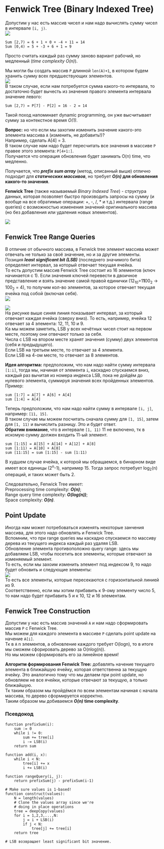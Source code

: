 # Fenwick Tree (Binary Indexed Tree)  
Допустим у нас есть массив чисел и нам надо вычислять сумму чисел в интервале `[i, j)`.  
![](images/pict1.png)  
```
Sum [2,7) = 6 + 1 + 0 + -4 + 11 = 14  
Sum [0,4) = 5 + -3 + 6 + 1 = 9
```  
Просто считать каждый раз сумму заново вариант рабочий, но медленный (_time complexity O(n)_).  

Мы могли бы создать массив `P` длинной `len(A)+1`, в котором будем хранить сумму всех предшествующих элементов.  
![](images/pict2.png)  
В таком случае, если нам потребуется сумма какого-то интервала, то достаточно будет вычесть из значения правого 
элемента интервала значение левого:  
```
Sum [2,7) = P[7] - P[2] = 16 - 2 = 14
```
Такой поход напоминает dynamic programming, он уже высчитывает сумму за контекстное время _O(1)_.  

**Вопрос:** но что если мы захотим изменить значение какого-это элемента массива `A` (изменить, не добавить!)?  
Например, сделать A[4] = 3.  
В таком случае нам надо будет пересчитать все значения в массиве `P` правее этого элемента: `P[4+1:]`.  
Получается что операция обновления будет занимать O(n) time, что медленно.  

Получается, что **_prefix sum array_** (метод, описанный выше) отлично подходит для **_статических массивов_**, но 
требует **_O(n)_ для обновления какого-то значения**.  

**Fenwick Tree** (также называемый _Binary Indexed Tree_) - структура данных, которая позволяет быстро производить 
запросы на сумму (и вообще на все обратимые операции: +, -, /, * и т.д.) интервала (range queries) с возможностью 
изменения значений оригинального массива (но без добавления или удаления новых элементов).  

![](images/pict3.png)  

## Fenwick Tree Range Queries  
В отличие от обычного массива, в Fenwick tree элемент массива может отвечать не только за своё значение, но и за 
другие элементы.  
Позиция _**least significant bit (LSB)**_ (последнего значимого бита) определяет интервал, за который отвечает текущая 
ячейка.  
То есть допустим массив Fenwick Tree состоит из 16 элементов (ключ начинается с 1). Если значения ключей перевести 
в двоичное представление и взять значение самой правой единички (12<sub>10</sub>=1**1**00<sub>2</sub> -> 
100<sub>2</sub> = 4), то получим кол-во элементов, за которое отвечает текущая ячейка под собой (включая себя).  
![](images/pict4.png)  

![](images/pict5.png)  
На рисунке выше синяя линия показывает интервал, за который отвечает каждая ячейка (сверху вниз). То есть, например, 
ячейка 12 отвечает за 4 элемента: 12, 11, 10 и 9.  
Ка мы можем заметить, LSB у всех нечётных чисел стоит на первом месте, поэтому они отвечают только за себя.  
Числа с LSB на втором месте хранят значения (сумму) двух элементов (себя и предыдущего).  
Если LSB на третьем месте, то отвечает за 4 элемента.  
Если LSB на 4-ом месте, то отвечает за 8 элементов.

**Идея алгоритма:** предположим, что нам надо найти сумму интервала `[1:i]`, тогда мы, начиная от элемента `i`, 
каскадно спускаемся вниз, каждый раз вычитая из номера индекса LSB, пока не дойдём до нулевого элемента, суммируя 
значения всех пройденных элементов.  
Пример:  
```
sum [1:7] = A[7] + A[6] + A[4]
sum [1:4] = A[4]
```

Теперь предположим, что нам надо найти сумму в интервале `[i, j]`, например: `[11, 15]`.  
В таком случае мы можем посчитать сначала сумму для `[1, 15]`, затем для `[1, 11)` и вычислить разницу. Это и будет 
ответ.  
**Обратим внимание**, что в интервале `[1, 11)` 11 не включено, тк в искомую сумму должен входить 11-ый элемент.  
```
sum [1:15] = A[15] + A[14] + A[12] + A[8]
sum [1:11) = A[10] + A[8]
sum [11:15] = sum [1:15] - sum [1:11)
```

В худшем случае ячейка, к которой мы обращаемся, в бинарном виде имеет все единицы (2<sup>n</sup>-1), например 15. 
Тогда запрос потребует log<sub>2</sub>(n) операций, и таких может быть 2.  

Следовательно, Fenwick Tree имеет:  
Preprocessing time complexity: **_O(n)_**;  
Range query time complexity: **_O(log(n))_**;  
Space complexity: **_O(n)_**.  

## Point Update  
Иногда нам может потребоваться изменять некоторые занчения массива, для этого надо обновлять и Fenwick Tree.  
Вспомним, что при range queries мы каскадно спускаемся по массиву дерева из текущего индекса каждый раз удаляя LSB.  
Обновление элемента противоположно query range: здесь мы добавляем LSB, чтобы посетить все элементы, которые отвечают 
за изменяемый элемент.  
То есть, если мы захоим изменить элемент под индексом 9, то надо будет обновить и следующие элементы:  
![](images/pict6.png)  
То есть все элементы, которые пересекаются с горизонтальной линией из 9.  
Соответственно, если мы хотим прибавить к 9-ому элементу число 5, то нам надо будет прибавить 5 и к 10, 12 и 16 
элементам.  

## Fenwick Tree Construction  
Допустим у нас есть массив значений `A` и нам надо сформировать массив `P` с Fenwick Tree.  
Мы можем для каждого элемента в массиве `P` сделать point update на начение `A[i]`.  
Тк в `A` n элементов, а обновление каждого требует O(logn), то в итоге мы сможем сфорировать дерево за O(nlog(n)).  
Но мы можем сформировать его за линейное время!  

**Алгоритм формирования Fenwick Tree:** добавлять начение текущего элемента в ближайшую ячейку, которая ответственна за 
текущую ячейку. Это аналогично тому что мы делаем при point update, но обновляем не все ячейки, которые отвечают за 
текущую, а только ближайшую.  
Тк таким образом мы пройдёмся по всем элементам начиная с начала массива, то дерево сформируется корректно.  
Таким образом мы добиваемся **_O(n)_ time complexity**.  

### Псевдокод  
```
function prefixSum(i): 
    sum := 0
    while i != 0:
        sum += tree[i]
        i -= LSB(i)
    return sum

function add(i, x):
    while i < N:
        tree[i] += x
        i += LSB(i)

function rangeQuery(i, j):
    return prefixSum(j) - prefixSum(i-1)

# Make sure values is 1-based!
function construct(values):
    N = length(values)
    # Clone the values array since we're 
    # doing in place operations
    tree = deepCopy(values)
    for i = 1,2,3,...,N:
        j = i + LSB(i)
        if j < N:
            tree[j] += tree[i]
    return tree

# LSB возвращает least significant bit значение. 
```

